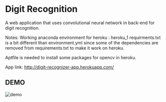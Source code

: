 # Digit Recognition

A web application that uses convolutional neural network in back-end for digit recognition.

Notes:
Working anaconda environment for heroku : heroku_1
requirments.txt is a bit different than environment.yml since some of the dependencies are removed from requirements.txt to make it work on heroku.

Aptfile is needed to install some packages for opencv in heroku. 


App link:
http://digit-recognizer-app.herokuapp.com/

## DEMO

![demo](https://user-images.githubusercontent.com/15074091/111866314-e23c2d80-896c-11eb-8bfe-11f5eca6b8fc.gif)



